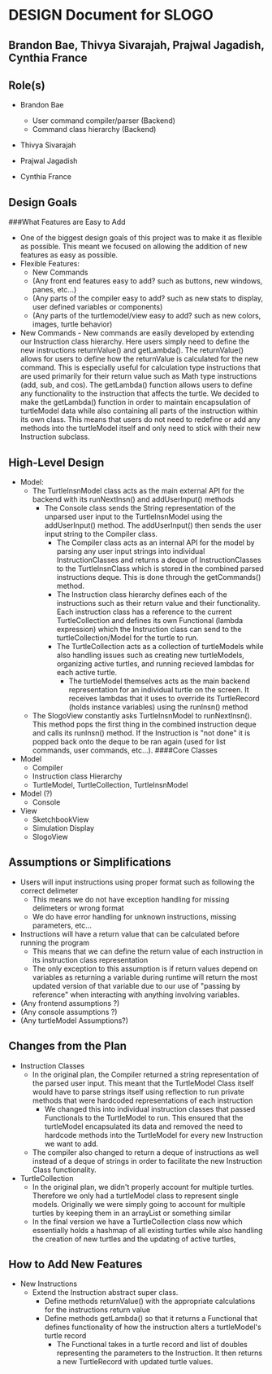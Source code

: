 # DESIGN Document for SLOGO
## Brandon Bae, Thivya Sivarajah, Prajwal Jagadish, Cynthia France


## Role(s)

* Brandon Bae
  * User command compiler/parser (Backend)
  * Command class hierarchy (Backend)
* Thivya Sivarajah

* Prajwal Jagadish

* Cynthia France


## Design Goals
###What Features are Easy to Add
* One of the biggest design goals of this project was to make it as flexible as possible. This meant we focused on allowing the addition of new features as easy as possible.
* Flexible Features:
  * New Commands
  * (Any front end features easy to add? such as buttons, new windows, panes, etc...)
  * (Any parts of the compiler easy to add? such as new stats to display, user defined variables or components)
  * (Any parts of the turtlemodel/view easy to add? such as new colors, images, turtle behavior)
* New Commands - New commands are easily developed by extending our Instruction class hierarchy. Here users simply need to define the new instructions returnValue() and getLambda().
  The returnValue() allows for users to define how the returnValue is calculated for the new command. This is especially useful for calculation type instructions that are used primarily
  for their return value such as Math type instructions (add, sub, and cos). The getLambda() function allows users to define any functionality to the instruction that affects the turtle.
  We decided to make the getLambda() function in order to maintain encapsulation of turtleModel data while also containing all parts of the instruction within its own class. This means that
  users do not need to redefine or add any methods into the turtleModel itself and only need to stick with their new Instruction subclass.


## High-Level Design
* Model:
  * The TurtleInsnModel class acts as the main external API for the backend with its runNextInsn() and addUserInput() methods
    * The Console class sends the String representation of the unparsed user input to the TurtleInsnModel using the addUserInput() method. The addUserInput() 
    then sends the user input string to the Compiler class.
      * The Compiler class acts as an internal API for the model by parsing any user input strings into individual InstructionClasses and returns a deque of InstructionClasses to the TurtleInsnClass which is stored in the combined parsed instructions deque. This is done through the getCommands() method.
      * The Instruction class hierarchy defines each of the instructions such as their return value and their functionality. Each instruction class has a reference to the current TurtleCollection and defines its own Functional 
      (lambda expression) which the Instruction class can send to the turtleCollection/Model for the turtle to run.
      * The TurtleCollection acts as a collection of turtleModels while also handling issues such as creating new turtleModels, organizing active turtles, and running recieved lambdas for each active turtle.
        * The turtleModel themselves acts as the main backend representation for an individual turtle on the screen. It receives lambdas that it uses to override its TurtleRecord (holds instance variables) using the runInsn() method
  * The SlogoView constantly asks TurtleInsnModel to runNextInsn(). This method pops the first thing in the combined instruction deque and calls its runInsn() method. If the Instruction is "not done" it is popped back onto the deque to be ran again (used for list commands, user commands, etc...).
####Core Classes
* Model
  * Compiler
  * Instruction class Hierarchy
  * TurtleModel, TurtleCollection, TurtleInsnModel
* Model (?)
  * Console
* View
  * SketchbookView
  * Simulation Display
  * SlogoView


## Assumptions or Simplifications
* Users will input instructions using proper format such as following the correct delimeter
  * This means we do not have exception handling for missing delimeters or wrong format
  * We do have error handling for unknown instructions, missing parameters, etc...
* Instructions will have a return value that can be calculated before running the program
  * This means that we can define the return value of each instruction in its instruction class representation
  * The only exception to this assumption is if return values depend on variables as returning a variable during runtime will return the most updated version of that variable due to our use of "passing by reference" when interacting with anything involving variables.
* (Any frontend assumptions ?)
* (Any console assumptions ?)
* (Any turtleModel Assumptions?)

## Changes from the Plan
* Instruction Classes
  * In the original plan, the Compiler returned a string representation of the parsed user input. This meant that the TurtleModel Class itself would have to parse strings itself using reflection to run private methods that were hardcoded representations of each instruction
    * We changed this into individual instruction classes that passed Functionals to the TurtleModel to run. This ensured that the turtleModel encapsulated its data and removed the need to hardcode methods into the TurtleModel for every new Instruction we want to add.
  * The compiler also changed to return a deque of instructions as well instead of a deque of strings in order to facilitate the new Instruction Class functionality.
* TurtleCollection
  * In the original plan, we didn't properly account for multiple turtles. Therefore we only had a turtleModel class to represent single models. Originally we were simply going to account for multiple turtles by keeping them in an arrayList or something similar
  * In the final version we have a TurtleCollection class now which essentially holds a hashmap of all existing turtles while also handling the creation of new turtles and the updating of active turtles, 


## How to Add New Features
* New Instructions
  * Extend the Instruction abstract super class.
    * Define methods returnValue() with the appropriate calculations for the instructions return value
    * Define methods getLambda() so that it returns a Functional that defines functionality of how the instruction alters a turtleModel's turtle record
      * The Functional takes in a turtle record and list of doubles representing the parameters to the Instruction. It then returns a new TurtleRecord with updated turtle values.
